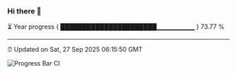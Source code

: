 ### Hi there 👋

⏳ Year progress { ██████████████████████▁▁▁▁▁▁▁▁ } 73.77 %

---

⏰ Updated on Sat, 27 Sep 2025 06:15:50 GMT

![Progress Bar CI](https://github.com/code-lakshay/GitHub-Actions-Demo/workflows/Progress%20Bar%20CI/badge.svg)
